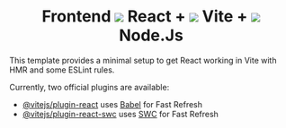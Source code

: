 <h1 align="center">Frontend <img src="https://skillicons.dev/icons?i=react&perline=14" /> React + <img src="https://skillicons.dev/icons?i=vite&perline=14" /> Vite + 
<img src="https://skillicons.dev/icons?i=nodejs&perline=14" /> Node.Js</h1>

This template provides a minimal setup to get React working in Vite with HMR and some ESLint rules.

Currently, two official plugins are available:

- [@vitejs/plugin-react](https://github.com/vitejs/vite-plugin-react/blob/main/packages/plugin-react/README.md) uses [Babel](https://babeljs.io/) for Fast Refresh
- [@vitejs/plugin-react-swc](https://github.com/vitejs/vite-plugin-react-swc) uses [SWC](https://swc.rs/) for Fast Refresh
